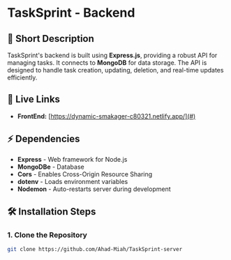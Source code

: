 # TaskSprint - Backend

## 📌 Short Description
TaskSprint's backend is built using  **Express.js**, providing a robust API for managing tasks. It connects to **MongoDB** for data storage. The API is designed to handle task creation, updating, deletion, and real-time updates efficiently.

## 🔗 Live Links
- **FrontEnd:** [https://dynamic-smakager-c80321.netlify.app/](#)

## ⚡ Dependencies
- **Express** - Web framework for Node.js
- **MongoDBe** - Database
- **Cors** - Enables Cross-Origin Resource Sharing
- **dotenv** - Loads environment variables
- **Nodemon** - Auto-restarts server during development

## 🛠 Installation Steps

### **1. Clone the Repository**
```bash
git clone https://github.com/Ahad-Miah/TaskSprint-server

